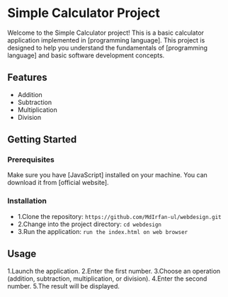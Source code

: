 # Simple Calculator Project
Welcome to the Simple Calculator project! This is a basic calculator application implemented in [programming language]. This project is designed to help you understand the fundamentals of [programming language] and basic software development concepts.
## Features
* Addition
* Subtraction
* Multiplication
* Division
## Getting Started
### Prerequisites
Make sure you have [JavaScript] installed on your machine. You can download it from [official website].
### Installation
* 1.Clone the repository:
```https://github.com/MdIrfan-ul/webdesign.git```
* 2.Change into the project directory:
```cd webdesign```
* 3.Run the application:
```run the index.html on web browser```
## Usage
1.Launch the application.
2.Enter the first number.
3.Choose an operation (addition, subtraction, multiplication, or division).
4.Enter the second number.
5.The result will be displayed.
